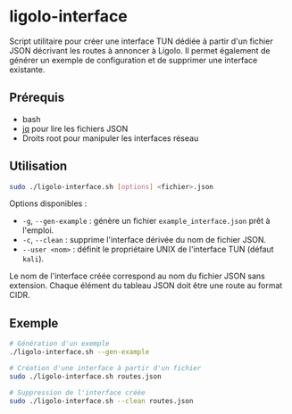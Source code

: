 # ligolo-interface

Script utilitaire pour créer une interface TUN dédiée à partir d'un fichier
JSON décrivant les routes à annoncer à Ligolo. Il permet également de générer
un exemple de configuration et de supprimer une interface existante.

## Prérequis

- bash
- [jq](https://jqlang.github.io/jq/) pour lire les fichiers JSON
- Droits root pour manipuler les interfaces réseau

## Utilisation

```bash
sudo ./ligolo-interface.sh [options] <fichier>.json
```

Options disponibles :

- `-g`, `--gen-example` : génère un fichier `example_interface.json` prêt à
  l'emploi.
- `-c`, `--clean` : supprime l'interface dérivée du nom de fichier JSON.
- `--user <nom>` : définit le propriétaire UNIX de l'interface TUN (défaut
  `kali`).

Le nom de l'interface créée correspond au nom du fichier JSON sans extension.
Chaque élément du tableau JSON doit être une route au format CIDR.

## Exemple

```bash
# Génération d'un exemple
./ligolo-interface.sh --gen-example

# Création d'une interface à partir d'un fichier
sudo ./ligolo-interface.sh routes.json

# Suppression de l'interface créée
sudo ./ligolo-interface.sh --clean routes.json
```
